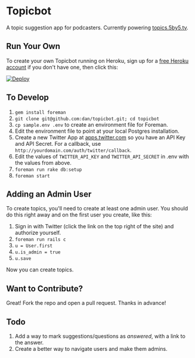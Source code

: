 # Topicbot

A topic suggestion app for podcasters. Currently powering [topics.5by5.tv](http://topics.5by5.tv/).

## Run Your Own

To create your own Topicbot running on Heroku, sign up for a [free Heroku account](https://signup.heroku.com/www-header) if you don't have one, then click this:

[![Deploy](https://www.herokucdn.com/deploy/button.png)](https://heroku.com/deploy)

## To Develop

1. `gem install foreman`
2. `git clone git@github.com:dan/topicbot.git; cd topicbot`
3. `cp sample.env .env` to create an environment file for Foreman.
4. Edit the environment file to point at your local Postgres installation.
5. Create a new Twitter App at [apps.twitter.com](https://apps.twitter.com/) so you have an API Key and API Secret. For a callback, use `http://yourdomain.com/auth/twitter/callback`.
6. Edit the values of `TWITTER_API_KEY` and `TWITTER_API_SECRET` in .env with the values from above.
7. `foreman run rake db:setup`
8. `foreman start`

## Adding an Admin User

To create topics, you'll need to create at least one admin user. You should do this right away and on the first user you create, like this:

1. Sign in with Twitter (click the link on the top right of the site) and authorize yourself.
2. `foreman run rails c`
3. `u = User.first`
4. `u.is_admin = true`
5. `u.save`

Now you can create topics.

## Want to Contribute?

Great! Fork the repo and open a pull request. Thanks in advance!

## Todo

1. Add a way to mark suggestions/questions as *answered*, with a link to the answer.
2. Create a better way to navigate users and make them admins.
